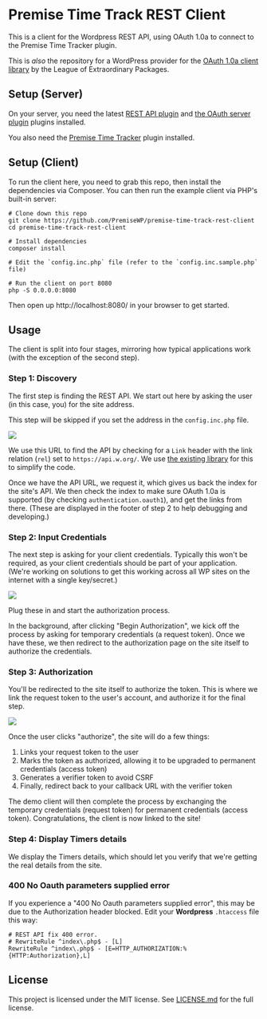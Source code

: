 # Premise Time Track REST Client

This is a client for the Wordpress REST API, using OAuth 1.0a to connect to the Premise Time Tracker plugin.

This is *also* the repository for a WordPress provider for the [OAuth 1.0a client library][league-oauth] by the League of Extraordinary Packages.

[league-oauth]: https://github.com/thephpleague/oauth1-client

## Setup (Server)

On your server, you need the latest [REST API plugin][] and [the OAuth server plugin][oauth] plugins installed.

[REST API plugin]: https://wordpress.org/plugins/rest-api/
[oauth]: https://github.com/WP-API/OAuth1

You also need the [Premise Time Tracker](https://github.com/PremiseWP/premise-time-track/) plugin installed.

## Setup (Client)

To run the client here, you need to grab this repo, then install the dependencies via Composer. You can then run the example client via PHP's built-in server:

```
# Clone down this repo
git clone https://github.com/PremiseWP/premise-time-track-rest-client
cd premise-time-track-rest-client

# Install dependencies
composer install

# Edit the `config.inc.php` file (refer to the `config.inc.sample.php` file)

# Run the client on port 8080
php -S 0.0.0.0:8080
```

Then open up http://localhost:8080/ in your browser to get started.

## Usage

The client is split into four stages, mirroring how typical applications work (with the exception of the second step).

### Step 1: Discovery

The first step is finding the REST API. We start out here by asking the user (in this case, you) for the site address.

This step will be skipped if you set the address in the `config.inc.php` file.

<img src="http://i.imgur.com/m03qws1.png" />

We use this URL to find the API by checking for a `Link` header with the link relation (`rel`) set to `https://api.w.org/`. We use [the existing library][discovery-php] for this to simplify the code.

Once we have the API URL, we request it, which gives us back the index for the site's API. We then check the index to make sure OAuth 1.0a is supported (by checking `authentication.oauth1`), and get the links from there. (These are displayed in the footer of step 2 to help debugging and developing.)

[discovery-php]: https://github.com/WP-API/discovery-php


### Step 2: Input Credentials

The next step is asking for your client credentials. Typically this won't be required, as your client credentials should be part of your application. (We're working on solutions to get this working across all WP sites on the internet with a single key/secret.)

<img src="http://i.imgur.com/COQZrDW.png" />

Plug these in and start the authorization process.

In the background, after clicking "Begin Authorization", we kick off the process by asking for temporary credentials (a request token). Once we have these, we then redirect to the authorization page on the site itself to authorize the credentials.


### Step 3: Authorization

You'll be redirected to the site itself to authorize the token. This is where we link the request token to the user's account, and authorize it for the final step.

<img src="http://i.imgur.com/E1uwSNw.png" />

Once the user clicks "authorize", the site will do a few things:

1. Links your request token to the user
2. Marks the token as authorized, allowing it to be upgraded to permanent credentials (access token)
3. Generates a verifier token to avoid CSRF
4. Finally, redirect back to your callback URL with the verifier token

The demo client will then complete the process by exchanging the temporary credentials (request token) for permanent credentials (access token). Congratulations, the client is now linked to the site!


### Step 4: Display Timers details

We display the Timers details, which should let you verify that we're getting the real details from the site.

### 400 No Oauth parameters supplied error

If you experience a "400 No Oauth parameters supplied error", this may be due to the Authorization header blocked.
Edit your **Wordpress** `.htaccess` file this way:

```
# REST API fix 400 error.
# RewriteRule ^index\.php$ - [L]
RewriteRule ^index\.php$ - [E=HTTP_AUTHORIZATION:%{HTTP:Authorization},L]
```

## License

This project is licensed under the MIT license. See [LICENSE.md](LICENSE.md) for the full license.
